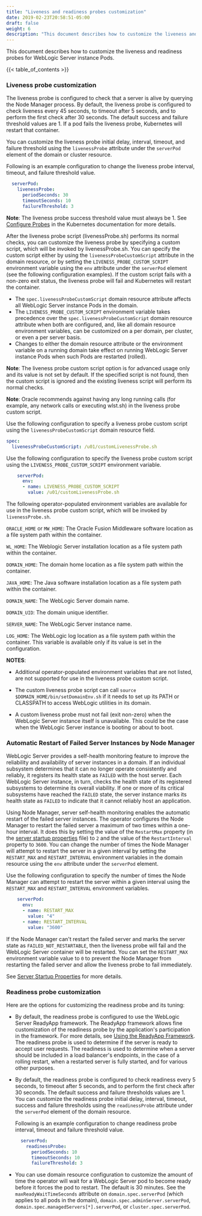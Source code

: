 ```yaml
---
title: "Liveness and readiness probes customization"
date: 2019-02-23T20:58:51-05:00
draft: false
weight: 6
description: "This document describes how to customize the liveness and readiness probes for WebLogic Server instance Pods."
---
```


This document describes how to customize the liveness and readiness probes for WebLogic Server instance Pods.

{{< table_of_contents >}}

### Liveness probe customization

The liveness probe is configured to check that a server is alive by querying the Node Manager process.  By default, the liveness probe is configured to check liveness every 45 seconds, to timeout after 5 seconds, and to perform the first check after 30 seconds.  The default success and failure threshold values are 1.  If a pod fails the liveness probe, Kubernetes will restart that container.

You can customize the liveness probe initial delay, interval, timeout, and failure threshold using the `livenessProbe` attribute under the `serverPod` element of the domain or cluster resource.

Following is an example configuration to change the liveness probe interval, timeout, and failure threshold value.
```yaml
  serverPod:
    livenessProbe:
      periodSeconds: 30
      timeoutSeconds: 10
      failureThreshold: 3
```

**Note**: The liveness probe success threshold value must always be 1. See [Configure Probes](https://kubernetes.io/docs/tasks/configure-pod-container/configure-liveness-readiness-startup-probes/#configure-probes) in the Kubernetes documentation for more details.

After the liveness probe script (livenessProbe.sh) performs its normal checks, you can customize the liveness probe by specifying a custom script, which will be invoked by livenessProbe.sh. You can specify the custom script either by using the `livenessProbeCustomScript` attribute in the domain resource, or by setting the `LIVENESS_PROBE_CUSTOM_SCRIPT` environment variable using the `env` attribute under the `serverPod` element (see the following configuration examples). If the custom script fails with a non-zero exit status, the liveness probe will fail and Kubernetes will restart the container.


* The `spec.livenessProbeCustomScript` domain resource attribute affects all WebLogic Server instance Pods in the domain.
* The `LIVENESS_PROBE_CUSTOM_SCRIPT` environment variable takes precedence over the `spec.livenessProbeCustomScript` domain resource attribute when both are configured, and, like all domain resource environment variables, can be customized on a per domain, per cluster, or even a per server basis.
* Changes to either the domain resource attribute or the environment variable on a running domain take effect on running WebLogic Server instance Pods when such Pods are restarted (rolled).

**Note**: The liveness probe custom script option is for advanced usage only and its value is not set by default. If the specified script is not found, then the custom script is ignored and the existing liveness script will perform its normal checks.

**Note**: Oracle recommends against having any long running calls (for example, any network calls or executing wlst.sh) in the liveness probe custom script.

Use the following configuration to specify a liveness probe custom script using the `livenessProbeCustomScript` domain resource field.
```yaml
spec:
  livenessProbeCustomScript: /u01/customLivenessProbe.sh
```

Use the following configuration to specify the liveness probe custom script using the `LIVENESS_PROBE_CUSTOM_SCRIPT` environment variable.
```yaml
    serverPod:
      env:
      - name: LIVENESS_PROBE_CUSTOM_SCRIPT
        value: /u01/customLivenessProbe.sh
```

The following operator-populated environment variables are available for use in the liveness probe custom script, which will be invoked by `livenessProbe.sh`.

`ORACLE_HOME` or `MW_HOME`: The Oracle Fusion Middleware software location as a file system path within the container.

`WL_HOME`: The Weblogic Server installation location as a file system path within the container.

`DOMAIN_HOME`: The domain home location as a file system path within the container.

`JAVA_HOME`: The Java software installation location as a file system path within the container.

`DOMAIN_NAME`: The WebLogic Server domain name.

`DOMAIN_UID`: The domain unique identifier.

`SERVER_NAME`: The WebLogic Server instance name.

`LOG_HOME`: The WebLogic log location as a file system path within the container. This variable is available only if its value is set in the configuration.

**NOTES**:

* Additional operator-populated environment variables that are not listed, are not supported for use in the liveness probe custom script.

* The custom liveness probe script can call `source $DOMAIN_HOME/bin/setDomainEnv.sh` if it needs to set up its PATH or CLASSPATH to access WebLogic utilities in its domain.

* A custom liveness probe must not fail (exit non-zero) when the WebLogic Server instance itself is unavailable. This could be the case when the WebLogic Server instance is booting or about to boot.

### Automatic Restart of Failed Server Instances by Node Manager

WebLogic Server provides a self-health monitoring feature to improve the reliability and availability of server instances in a domain. If an individual subsystem determines that it can no longer operate consistently and reliably, it registers its health state as `FAILED` with the host server.  Each WebLogic Server instance, in turn, checks the health state of its registered subsystems to determine its overall viability. If one or more of its critical subsystems have reached the `FAILED` state, the server instance marks its health state as `FAILED` to indicate that it cannot reliably host an application.  

Using Node Manager, server self-health monitoring enables the automatic restart of the failed server instances. The operator configures the Node Manager to restart the failed server a maximum of two times within a one-hour interval. It does this by setting the value of the `RestartMax` property (in the [server startup properties](https://docs.oracle.com/en/middleware/fusion-middleware/weblogic-server/12.2.1.4/nodem/java_nodemgr.html#GUID-26475256-2830-434B-B31F-A2D06F48B244) file) to `2` and the value of the `RestartInterval` property to `3600`. You can change the number of times the Node Manager will attempt to restart the server in a given interval by setting the `RESTART_MAX` and `RESTART_INTERVAL` environment variables in the domain resource using the `env` attribute under the `serverPod` element. 

Use the following configuration to specify the number of times the Node Manager can attempt to restart the server within a given interval using the `RESTART_MAX` and `RESTART_INTERVAL` environment variables.
```yaml
    serverPod:
      env:
      - name: RESTART_MAX
        value: "4"
      - name: RESTART_INTERVAL
        value: "3600"
```

If the Node Manager can't restart the failed server and marks the server state as `FAILED_NOT_RESTARTABLE`, then the liveness probe will fail and the WebLogic Server container will be restarted. You can set the `RESTART_MAX` environment variable value to `0` to prevent the Node Manager from restarting the failed server and allow the liveness probe to fail immediately.

See [Server Startup Properties](https://docs.oracle.com/en/middleware/fusion-middleware/weblogic-server/12.2.1.4/nodem/java_nodemgr.html#GUID-26475256-2830-434B-B31F-A2D06F48B244) for more details.

### Readiness probe customization

Here are the options for customizing the readiness probe and its tuning:

- By default, the readiness probe is configured to use the WebLogic Server ReadyApp framework. The ReadyApp framework allows fine customization of the readiness probe by the application's participation in the framework. For more details, see [Using the ReadyApp Framework](https://docs.oracle.com/en/middleware/fusion-middleware/weblogic-server/12.2.1.4/depgd/managing.html#GUID-C98443B1-D368-4CA4-A7A4-97B86FFD3C28). The readiness probe is used to determine if the server is ready to accept user requests. The readiness is used to determine when a server should be included in a load balancer's endpoints, in the case of a rolling restart, when a restarted server is fully started, and for various other purposes.

- By default, the readiness probe is configured to check readiness every 5 seconds, to timeout after 5 seconds, and to perform the first check after 30 seconds. The default success and failure thresholds values are 1. You can customize the readiness probe initial delay, interval, timeout, success and failure thresholds using the `readinessProbe` attribute under the `serverPod` element of the domain resource.

  Following is an example configuration to change readiness probe interval, timeout and failure threshold value.
  ```yaml
    serverPod:
      readinessProbe:
        periodSeconds: 10
        timeoutSeconds: 10
        failureThreshold: 3
  ```

- You can use domain resource configuration to customize
  the amount of time the operator will wait for a WebLogic Server pod to become ready
  before it forces the pod to restart. The default is 30 minutes.
  See the `maxReadyWaitTimeSeconds` attribute on `domain.spec.serverPod`
  (which applies to all pods in the domain),
  `domain.spec.adminServer.serverPod`,
  `domain.spec.managedServers[*].serverPod`,
  or `cluster.spec.serverPod`.

